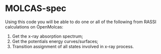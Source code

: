 # MOLCAS-spec

Using this code you will be able to do one or all of the following from RASSI calculations on OpenMolcas:

1. Get the x-ray absorption spectrum;
2. Get the potentials energy curves/surfaces;
3. Transition assignment of all states involved in x-ray process. 
